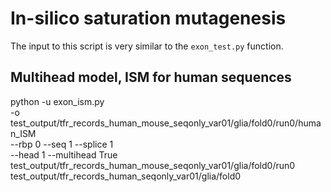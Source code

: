 # In-silico saturation mutagenesis
The input to this script is very similar to the `exon_test.py` function.

## Multihead model, ISM for human sequences
python -u exon_ism.py  \
-o test_output/tfr_records_human_mouse_seqonly_var01/glia/fold0/run0/human_ISM \
--rbp 0 --seq 1 --splice 1 \
--head 1 --multihead True \
test_output/tfr_records_human_mouse_seqonly_var01/glia/fold0/run0 \
test_output/tfr_records_human_seqonly_var01/glia/fold0
